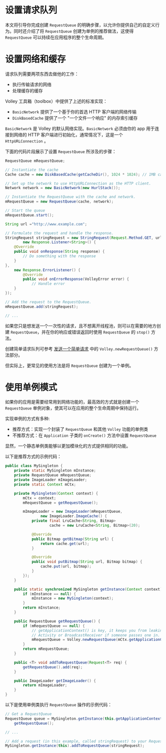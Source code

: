 # 设置请求队列
本文将引导你完成创建 `RequestQueue` 的明确步骤，以允许你提供自己的自定义行为。同时还介绍了将 `RequestQueue` 创建为单例的推荐做法，这使得 `RequestQueue` 可以持续在应用程序的整个生命周期。

# 设置网络和缓存
请求队列需要两项东西去做他的工作：
* 执行传输请求的网络
* 处理缓存的缓存

Volley 工具箱（toolbox）中提供了上述的标准实现：
* `BasicNetwork` 提供了一个基于你的首选 HTTP 客户端的网络传输
* `DiskBasedCache` 提供了一个 "一个文件一个响应" 的内存索引缓存

`BasicNetwork` 是 Volley 的默认网络实现。`BasicNetwork` 必须由你的 app 用于连接到网络的 HTTP 客户端进行初始化，通常情况下，这是一个 `HttpURLConnection` 。

下面的代码片段展示了设置 `RequestQueue` 所涉及的步骤：
```java
RequestQueue mRequestQueue;

// Instantiate the cache
Cache cache = new DiskBasedCache(getCacheDir(), 1024 * 1024); // 1MB cap

// Set up the network to use HttpURLConnection as the HTTP client.
Network network = new BasicNetwork(new HurlStack());

// Instantiate the RequestQueue with the cache and network.
mRequestQueue = new RequestQueue(cache, network);

// Start the queue
mRequestQueue.start();

String url ="http://www.example.com";

// Formulate the request and handle the response.
StringRequest stringRequest = new StringRequest(Request.Method.GET, url,
        new Response.Listener<String>() {
    @Override
    public void onResponse(String response) {
        // Do something with the response
    }
},
    new Response.ErrorListener() {
        @Override
        public void onErrorResponse(VolleyError error) {
            // Handle error
    }
});

// Add the request to the RequestQueue.
mRequestQueue.add(stringRequest);

// ...
```

如果您只是想发送一个一次性的请求，且不想离开线程池，则可以在需要的地方创建 `RequestQueue`，并在你的响应或错误返回时使用 `RequestQueue` 的 `stop()` 方法。

创建简单请求队列可参考 [发送一个简单请求](https://github.com/zhuanghongji/volley-note/blob/master/guide/sending-a-simple-request.md) 中的 `Volley.newRequestQueue()` 方法部分。

但实际上，更常见的使用方法是将 `RequestQueue` 创建为一个单例。

# 使用单例模式
如果你的应用是需要经常用到网络功能的，最高效的方式就是创建一个 `RequestQueue` 单例对象，使其可以在应用的整个生命周期中保持运行。

实现单例的方式有多种:
* 推荐方式：实现一个封装了 `RequestQueue` 和其他 `Volley` 功能的单例类
* 不推荐方式：在 `Application` 子类的 `onCreate()` 方法中设置 `RequestQueue`

显然，一个静态单例类能够以更加模块化的方式提供相同的功能。

以下是推荐方式的示例代码：
```java
public class MySingleton {
    private static MySingleton mInstance;
    private RequestQueue mRequestQueue;
    private ImageLoader mImageLoader;
    private static Context mCtx;

    private MySingleton(Context context) {
        mCtx = context;
        mRequestQueue = getRequestQueue();

        mImageLoader = new ImageLoader(mRequestQueue,
                new ImageLoader.ImageCache() {
            private final LruCache<String, Bitmap>
                    cache = new LruCache<String, Bitmap>(20);

            @Override
            public Bitmap getBitmap(String url) {
                return cache.get(url);
            }

            @Override
            public void putBitmap(String url, Bitmap bitmap) {
                cache.put(url, bitmap);
            }
        });
    }

    public static synchronized MySingleton getInstance(Context context) {
        if (mInstance == null) {
            mInstance = new MySingleton(context);
        }
        return mInstance;
    }

    public RequestQueue getRequestQueue() {
        if (mRequestQueue == null) {
            // getApplicationContext() is key, it keeps you from leaking the
            // Activity or BroadcastReceiver if someone passes one in.
            mRequestQueue = Volley.newRequestQueue(mCtx.getApplicationContext());
        }
        return mRequestQueue;
    }

    public <T> void addToRequestQueue(Request<T> req) {
        getRequestQueue().add(req);
    }

    public ImageLoader getImageLoader() {
        return mImageLoader;
    }
}
```

以下是使用单例类执行 `RequestQueue` 操作的示例代码：
```java
// Get a RequestQueue
RequestQueue queue = MySingleton.getInstance(this.getApplicationContext()).
    getRequestQueue();

// ...

// Add a request (in this example, called stringRequest) to your RequestQueue.
MySingleton.getInstance(this).addToRequestQueue(stringRequest);
```
